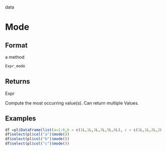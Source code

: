 data

# Mode

## Format

a method

```r
Expr_mode
```

## Returns

Expr

Compute the most occurring value(s). Can return multiple Values.

## Examples

```r
df =pl$DataFrame(list(a=1:6,b = c(1L,1L,3L,3L,5L,6L), c = c(1L,1L,2L,2L,3L,3L)))
df$select(pl$col("a")$mode())
df$select(pl$col("b")$mode())
df$select(pl$col("c")$mode())
```